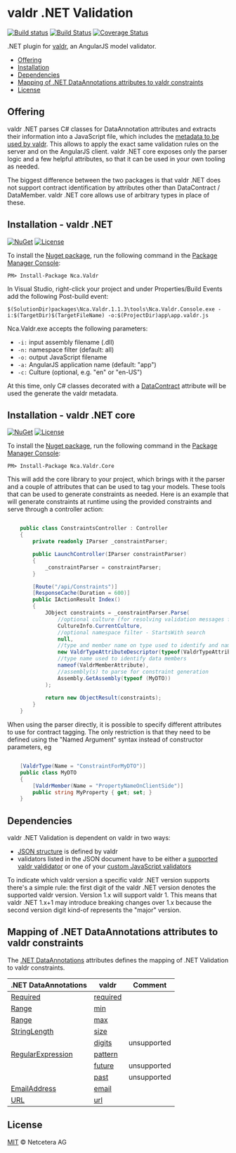 # valdr .NET Validation

[![Build status](https://ci.appveyor.com/api/projects/status/v9o6s7bkq04k8hlr?svg=true)](https://ci.appveyor.com/project/ilbertz/valdr-dotnet)
[![Build Status](https://travis-ci.org/netceteragroup/valdr-dotnet.svg?branch=master)](https://travis-ci.org/netceteragroup/valdr-dotnet)
[![Coverage Status](https://coveralls.io/repos/netceteragroup/valdr-dotnet/badge.svg?branch=master&service=github)](https://coveralls.io/github/netceteragroup/valdr-dotnet?branch=master)

.NET plugin for [valdr](https://github.com/netceteragroup/valdr),
an AngularJS model validator.

  - [Offering](#offering)
  - [Installation](#installation---valdr-net)
  - [Dependencies](#dependencies)
  - [Mapping of .NET DataAnnotations attributes to valdr constraints](#mapping-of-net-dataannotations-attributes-to-valdr-constraints)
  - [License](#license)

## Offering

valdr .NET parses C# classes for DataAnnotation attributes and extracts their information into a JavaScript file, which includes the [metadata to be used by valdr](https://github.com/netceteragroup/valdr#constraints-json). This allows to apply the exact same
validation rules on the server and on the AngularJS client.  valdr .NET core exposes only the parser logic and a few helpful attributes, so that it can be used in your own tooling as needed.  

The biggest difference between the two packages is that valdr .NET does not support contract identification by attributes other than DataContract / DataMember.  valdr .NET core allows use of arbitrary types in place of these.

## Installation - valdr .NET

[![NuGet](https://img.shields.io/nuget/v/Nca.Valdr.svg)](https://www.nuget.org/packages/Nca.Valdr)
[![License](https://img.shields.io/badge/license-MIT-blue.svg?style=flat)](https://github.com/netceteragroup/valdr-dotnet/blob/master/LICENSE.txt)

To install the [Nuget package](https://www.nuget.org/packages/Nca.Valdr), run the following command in the [Package Manager Console](http://docs.nuget.org/consume/package-manager-console):
```
PM> Install-Package Nca.Valdr
```

In Visual Studio, right-click your project and under Properties/Build Events add the following Post-build event:
```Batchfile
$(SolutionDir)packages\Nca.Valdr.1.1.3\tools\Nca.Valdr.Console.exe -i:$(TargetDir)$(TargetFileName) -o:$(ProjectDir)app\app.valdr.js
```

Nca.Valdr.exe accepts the following parameters:
- ```-i:``` input assembly filename (.dll)
- ```-n:``` namespace filter (default: all)
- ```-o:``` output JavaScript filename
- ```-a:``` AngularJS application name (default: "app")
- ```-c:``` Culture (optional, e.g. "en" or "en-US")

At this time, only C# classes decorated with a [DataContract](https://msdn.microsoft.com/en-us/library/system.runtime.serialization.datacontractattribute(v=vs.110).aspx) attribute will be used the generate the valdr metadata.

## Installation - valdr .NET core

[![NuGet](https://img.shields.io/nuget/v/Nca.Valdr.Core.svg)](https://www.nuget.org/packages/Nca.Valdr.Core)
[![License](https://img.shields.io/badge/license-MIT-blue.svg?style=flat)](https://github.com/netceteragroup/valdr-dotnet/blob/master/LICENSE.txt)

To install the [Nuget package](https://www.nuget.org/packages/Nca.Valdr.Core), run the following command in the [Package Manager Console](http://docs.nuget.org/consume/package-manager-console):
```
PM> Install-Package Nca.Valdr.Core
```

This will add the core library to your project, which brings with it the parser and a couple of attributes that can be used to tag your models.  These tools that can be used to generate constraints as needed.  Here is an example that will generate constraints at runtime using the provided constraints and serve through a controller action:

```csharp

    public class ConstraintsController : Controller
    {
        private readonly IParser _constraintParser;

        public LaunchController(IParser constraintParser)
        {
            _constraintParser = constraintParser;
        }

        [Route("/api/Constraints")]
        [ResponseCache(Duration = 600)]
        public IActionResult Index()
        {
            JObject constraints = _constraintParser.Parse(
				//optional culture (for resolving validation messages from resource files)				
				CultureInfo.CurrentCulture, 
				//optional namespace filter - StartsWith search
				null, 
				//type and member name on type used to identify and name constraints
                new ValdrTypeAttributeDescriptor(typeof(ValdrTypeAttribute), nameof(ValdrTypeAttribute.Name)), 
				//type name used to identify data members
				nameof(ValdrMemberAttribute), 
				//assembly(s) to parse for constraint generation
                Assembly.GetAssembly(typeof (MyDTO)) 
			);
            
            return new ObjectResult(constraints);
        }
    }
```

When using the parser directly, it is possible to specify different attributes to use for contract tagging.  The only restriction is that they need to be defined using the "Named Argument" syntax instead of constructor parameters, eg

```csharp

	[ValdrType(Name = "ConstraintForMyDTO")]
	public class MyDTO
	{
		[ValdrMember(Name = "PropertyNameOnClientSide")]
		public string MyProperty { get; set; }
	}
```

## Dependencies

valdr .NET Validation is dependent on valdr in two ways:

* [JSON structure](https://github.com/netceteragroup/valdr#constraints-json) is defined by valdr
* validators listed in the JSON document have to be either a [supported valdr valdidator](https://github.com/netceteragroup/valdr#built-in-validators) or one of your [custom JavaScript validators](https://github.com/netceteragroup/valdr#adding-custom-validators)

To indicate which valdr version a specific valdr .NET version supports there's a simple rule: the first
digit of the valdr .NET version denotes the supported valdr version. Version 1.x will support valdr 1.
This means that valdr .NET 1.x+1 may introduce breaking changes over 1.x because the second version digit
kind-of represents the "major" version.

## Mapping of .NET DataAnnotations attributes to valdr constraints

The [.NET DataAnnotations](https://msdn.microsoft.com/en-us/library/system.componentmodel.dataannotations%28v=vs.110%29.aspx) attributes defines the mapping of .NET Validation to valdr constraints.

| .NET DataAnnotations | valdr | Comment |
|-----------------|-------|---------|
| [Required](https://msdn.microsoft.com/en-us/library/system.componentmodel.dataannotations.requiredattribute%28v=vs.110%29.aspx) | [required](https://github.com/netceteragroup/valdr#required) |  |
| [Range](https://msdn.microsoft.com/en-us/library/system.componentmodel.dataannotations.rangeattribute%28v=vs.110%29.aspx) | [min](https://github.com/netceteragroup/valdr#min--max) |  |
| [Range](https://msdn.microsoft.com/en-us/library/system.componentmodel.dataannotations.rangeattribute%28v=vs.110%29.aspx) | [max](https://github.com/netceteragroup/valdr#min--max) |  |
| [StringLength](https://msdn.microsoft.com/en-us/library/system.componentmodel.dataannotations.stringlengthattribute%28v=vs.110%29.aspx) | [size](https://github.com/netceteragroup/valdr#size) |  |
| | [digits](https://github.com/netceteragroup/valdr#digits) | unsupported |
| [RegularExpression](https://msdn.microsoft.com/en-us/library/system.componentmodel.dataannotations.regularexpressionattribute%28v=vs.110%29.aspx) | [pattern](https://github.com/netceteragroup/valdr#partern) |  |
| | [future](https://github.com/netceteragroup/valdr#future--past) | unsupported |
| | [past](https://github.com/netceteragroup/valdr#future--past) | unsupported |
| [EmailAddress](https://msdn.microsoft.com/en-us/library/system.componentmodel.dataannotations.emailaddressattribute%28v=vs.110%29.aspx) |[email](https://github.com/netceteragroup/valdr#email) |  |
| [URL](https://msdn.microsoft.com/en-us/library/system.componentmodel.dataannotations.urlattribute%28v=vs.110%29.aspx) |[url](https://github.com/netceteragroup/valdr#url) |  |

## License

[MIT](http://opensource.org/licenses/MIT) © Netcetera AG
